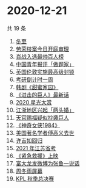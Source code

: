 # 2020-12-21

共 19 条

<!-- BEGIN ZHIHUSEARCH -->
<!-- 最后更新时间 Mon Dec 21 2020 19:09:29 GMT+0800 (CST) -->
1. [冬至](https://www.zhihu.com/search?q=冬至)
1. [劳荣枝案今日开庭审理](https://www.zhihu.com/search?q=劳荣枝)
1. [肖战入选最帅百人榜](https://www.zhihu.com/search?q=肖战)
1. [中国青年报评「做题家」](https://www.zhihu.com/search?q=中国青年报)
1. [英国伦敦实施最高级封锁](https://www.zhihu.com/search?q=英国疫情)
1. [考研倒计时一周](https://www.zhihu.com/search?q=考研)
1. [韩剧《甜蜜家园》](https://www.zhihu.com/search?q=甜蜜家园)
1. [《进击的巨人》最新话](https://www.zhihu.com/search?q=进击的巨人)
1. [2020 星光大赏](https://www.zhihu.com/search?q=星光大赏)
1. [江浙地区兴起「两头婚」](https://www.zhihu.com/search?q=两头婚)
1. [天官赐福疑似抄袭巨人](https://www.zhihu.com/search?q=天官赐福)
1. [《神奇女侠1984》](https://www.zhihu.com/search?q=神奇女侠1984)
1. [美国著名学者傅高义去世](https://www.zhihu.com/search?q=傅高义)
1. [许吉如回归](https://www.zhihu.com/search?q=许吉如)
1. [2021 年江苏省考](https://www.zhihu.com/search?q=江苏省考)
1. [《紧急救援》上映](https://www.zhihu.com/search?q=紧急救援)
1. [富大龙发微博为张鲁一说话](https://www.zhihu.com/search?q=张鲁一)
1. [周冬雨屏幕](https://www.zhihu.com/search?q=周冬雨排列)
1. [KPL 秋季总决赛](https://www.zhihu.com/search?q=kpl)
<!-- END ZHIHUSEARCH -->
